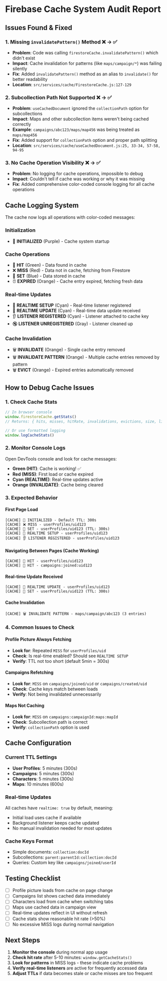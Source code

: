 # Firebase Cache System Audit Report

## Issues Found & Fixed

### 1. **Missing `invalidatePattern()` Method** ❌ → ✅
- **Problem**: Code was calling `firestoreCache.invalidatePattern()` which didn't exist
- **Impact**: Cache invalidation for patterns (like `maps/campaign/*`) was failing silently
- **Fix**: Added `invalidatePattern()` method as an alias to `invalidate()` for better readability
- **Location**: `src/services/cache/FirestoreCache.js:127-129`

### 2. **Subcollection Path Not Supported** ❌ → ✅
- **Problem**: `useCachedDocument` ignored the `collectionPath` option for subcollections
- **Impact**: Maps and other subcollection items weren't being cached correctly
- **Example**: `campaigns/abc123/maps/map456` was being treated as `maps/map456`
- **Fix**: Added support for `collectionPath` option and proper path splitting
- **Location**: `src/services/cache/useCachedDocument.js:25, 33-34, 57-58, 94-95`

### 3. **No Cache Operation Visibility** ❌ → ✅
- **Problem**: No logging for cache operations, impossible to debug
- **Impact**: Couldn't tell if cache was working or why it was missing
- **Fix**: Added comprehensive color-coded console logging for all cache operations

## Cache Logging System

The cache now logs all operations with color-coded messages:

### Initialization
- 🚀 **INITIALIZED** (Purple) - Cache system startup

### Cache Operations
- 🎯 **HIT** (Green) - Data found in cache
- ❌ **MISS** (Red) - Data not in cache, fetching from Firestore
- 💾 **SET** (Blue) - Data stored in cache
- ⏰ **EXPIRED** (Orange) - Cache entry expired, fetching fresh data

### Real-time Updates
- 🔄 **REALTIME SETUP** (Cyan) - Real-time listener registered
- 🔄 **REALTIME UPDATE** (Cyan) - Real-time data update received
- 👂 **LISTENER REGISTERED** (Cyan) - Listener attached to cache key
- 🔇 **LISTENER UNREGISTERED** (Gray) - Listener cleaned up

### Cache Invalidation
- 🗑️ **INVALIDATE** (Orange) - Single cache entry removed
- 🗑️ **INVALIDATE PATTERN** (Orange) - Multiple cache entries removed by pattern
- 🗑️ **EVICT** (Orange) - Expired entries automatically removed

## How to Debug Cache Issues

### 1. Check Cache Stats
```javascript
// In browser console
window.firestoreCache.getStats()
// Returns: { hits, misses, hitRate, invalidations, evictions, size, listeners }

// Or use formatted logging
window.logCacheStats()
```

### 2. Monitor Console Logs
Open DevTools console and look for cache messages:
- **Green (HIT)**: Cache is working! ✅
- **Red (MISS)**: First load or cache expired
- **Cyan (REALTIME)**: Real-time updates active
- **Orange (INVALIDATE)**: Cache being cleared

### 3. Expected Behavior

#### First Page Load
```
[CACHE] 🚀 INITIALIZED - Default TTL: 300s
[CACHE] ❌ MISS - userProfiles/uid123
[CACHE] 💾 SET - userProfiles/uid123 (TTL: 300s)
[CACHE] 🔄 REALTIME SETUP - userProfiles/uid123
[CACHE] 👂 LISTENER REGISTERED - userProfiles/uid123
```

#### Navigating Between Pages (Cache Working)
```
[CACHE] 🎯 HIT - userProfiles/uid123
[CACHE] 🎯 HIT - campaigns:joined:uid123
```

#### Real-time Update Received
```
[CACHE] 🔄 REALTIME UPDATE - userProfiles/uid123
[CACHE] 💾 SET - userProfiles/uid123 (TTL: 300s)
```

#### Cache Invalidation
```
[CACHE] 🗑️ INVALIDATE PATTERN - maps/campaign/abc123 (3 entries)
```

### 4. Common Issues to Check

#### Profile Picture Always Fetching
- **Look for**: Repeated `MISS` for `userProfiles/uid`
- **Check**: Is real-time enabled? Should see `REALTIME SETUP`
- **Verify**: TTL not too short (default 5min = 300s)

#### Campaigns Refetching
- **Look for**: `MISS` on `campaigns/joined/uid` or `campaigns/created/uid`
- **Check**: Cache keys match between loads
- **Verify**: Not being invalidated unnecessarily

#### Maps Not Caching
- **Look for**: `MISS` on `campaigns:campaignId:maps:mapId`
- **Check**: Subcollection path is correct
- **Verify**: `collectionPath` option is used

## Cache Configuration

### Current TTL Settings
- **User Profiles**: 5 minutes (300s)
- **Campaigns**: 5 minutes (300s)
- **Characters**: 5 minutes (300s)
- **Maps**: 10 minutes (600s)

### Real-time Updates
All caches have `realtime: true` by default, meaning:
- Initial load uses cache if available
- Background listener keeps cache updated
- No manual invalidation needed for most updates

### Cache Keys Format
- Simple documents: `collection:docId`
- Subcollections: `parent:parentId:collection:docId`
- Queries: Custom key like `campaigns/joined/userId`

## Testing Checklist

- [ ] Profile picture loads from cache on page change
- [ ] Campaigns list shows cached data immediately
- [ ] Characters load from cache when switching tabs
- [ ] Maps use cached data in campaign view
- [ ] Real-time updates reflect in UI without refresh
- [ ] Cache stats show reasonable hit rate (>50%)
- [ ] No excessive MISS logs during normal navigation

## Next Steps

1. **Monitor the console** during normal app usage
2. **Check hit rate** after 5-10 minutes: `window.getCacheStats()`
3. **Look for patterns** in MISS logs - these indicate cache problems
4. **Verify real-time listeners** are active for frequently accessed data
5. **Adjust TTLs** if data becomes stale or cache misses are too frequent

